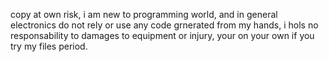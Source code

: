 copy at own risk, i am new to programming world, and in general electronics
do not rely or use any code grnerated from my hands,
i hols no responsability to damages to equipment or injury, your on your own if you try my files period.
